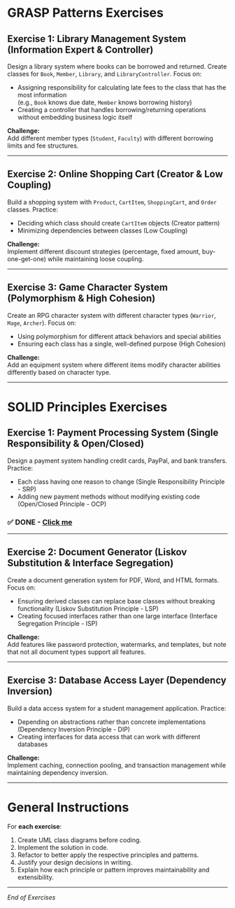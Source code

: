# GRASP Patterns Exercises

## Exercise 1: Library Management System (Information Expert & Controller)

Design a library system where books can be borrowed and returned. Create classes for `Book`, `Member`, `Library`, and `LibraryController`. Focus on:

- Assigning responsibility for calculating late fees to the class that has the most information  
  (e.g., `Book` knows due date, `Member` knows borrowing history)  
- Creating a controller that handles borrowing/returning operations without embedding business logic itself  

**Challenge:**  
Add different member types (`Student`, `Faculty`) with different borrowing limits and fee structures.

---

## Exercise 2: Online Shopping Cart (Creator & Low Coupling)

Build a shopping system with `Product`, `CartItem`, `ShoppingCart`, and `Order` classes. Practice:

- Deciding which class should create `CartItem` objects (Creator pattern)  
- Minimizing dependencies between classes (Low Coupling)  

**Challenge:**  
Implement different discount strategies (percentage, fixed amount, buy-one-get-one) while maintaining loose coupling.

---

## Exercise 3: Game Character System (Polymorphism & High Cohesion)

Create an RPG character system with different character types (`Warrior`, `Mage`, `Archer`). Focus on:

- Using polymorphism for different attack behaviors and special abilities  
- Ensuring each class has a single, well-defined purpose (High Cohesion)  

**Challenge:**  
Add an equipment system where different items modify character abilities differently based on character type.

---

# SOLID Principles Exercises

## Exercise 1: Payment Processing System (Single Responsibility & Open/Closed)

Design a payment system handling credit cards, PayPal, and bank transfers. Practice:

- Each class having one reason to change (Single Responsibility Principle - SRP)  
- Adding new payment methods without modifying existing code (Open/Closed Principle - OCP)
### ✅ DONE - [Click me](https://github.com/BugSlayer9000/personal-HNC-journey/blob/main/Phase%201/week%205/Concepts%20Practice/Solid%20Exercises/Exercise1/Exercise1.py)

---

## Exercise 2: Document Generator (Liskov Substitution & Interface Segregation)

Create a document generation system for PDF, Word, and HTML formats. Focus on:

- Ensuring derived classes can replace base classes without breaking functionality (Liskov Substitution Principle - LSP)  
- Creating focused interfaces rather than one large interface (Interface Segregation Principle - ISP)  

**Challenge:**  
Add features like password protection, watermarks, and templates, but note that not all document types support all features.

---

## Exercise 3: Database Access Layer (Dependency Inversion)

Build a data access system for a student management application. Practice:

- Depending on abstractions rather than concrete implementations (Dependency Inversion Principle - DIP)  
- Creating interfaces for data access that can work with different databases  

**Challenge:**  
Implement caching, connection pooling, and transaction management while maintaining dependency inversion.

---

# General Instructions

For **each exercise**:

1. Create UML class diagrams before coding.  
2. Implement the solution in code.  
3. Refactor to better apply the respective principles and patterns.  
4. Justify your design decisions in writing.  
5. Explain how each principle or pattern improves maintainability and extensibility.

---

*End of Exercises*
